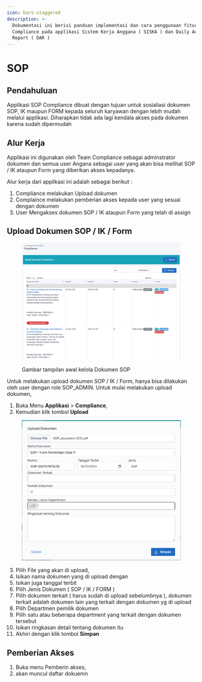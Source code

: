 ```yaml
---
icon: bars-staggered
description: >-
  Dokumentasi ini berisi panduan implementasi dan cara penggunaan fitur SOP
  Compliance pada applikasi Sistem Kerja Anggana ( SISKA ) dan Daily Activity
  Report ( DAR )
---
```


# SOP

## Pendahuluan

Applikasi SOP Compliance dibuat dengan tujuan untuk sosialiasi dokumen SOP, IK maupun FORM kepada seluruh karyawan dengan lebih mudah melalui applikasi. Diharapkan tidak ada lagi kendala akses pada dokumen karena sudah dipermudah



## Alur Kerja

Applikasi ini digunakan oleh Team Compliance sebagai adminstrator dokumen dan semua user Angana sebagai user yang akan bisa melihat SOP / IK ataupun Form yang diberikan akses kepadanya.

Alur kerja dari applikasi ini adalah sebagai berikut :&#x20;

1. Compliance melakukan Upload dokumen
2. Complaince melakukan pemberian akses kepada user yang sesuai dengan dokumen
3. User Mengakses dokumen SOP / IK ataupun Form yang telah di assign

## Upload Dokumen SOP / IK / Form

<figure><img src="../../.gitbook/assets/image (1) (1).png" alt=""><figcaption><p>Gambar tampilan awal kelola Dokumen SOP </p></figcaption></figure>

Untuk melakukan upload dokumen SOP / IK / Form, hanya bisa dilakukan oleh user dengan role SOP\_ADMIN. Untuk mulai melakukan upload dokumen,

1. &#x20;Buka Menu **Applikasi**  > **Compliance**,
2. Kemudian klik tombol **Upload**&#x20;

<figure><img src="../../.gitbook/assets/image (1) (1) (1).png" alt=""><figcaption></figcaption></figure>

3. Pilih File yang akan di upload,&#x20;
4. Isikan nama dokumen yang di upload dengan
5. Isikan juga tanggal terbit
6. Pilih Jenis Dokumen ( SOP / IK / FORM )
7. Pilih dokumen terkait ( harus sudah di upload sebelumbnya ), dokumen terkait adalah dokumen lain yang terkait dengan dokumen yg di upload&#x20;
8. Pilih Departmen pemilik dokumen
9. Pilih satu atau beberapa department yang terkait dengan dokumen tersebut
10. Isikan ringkasan detail tentang dokumen itu
11. Akhiri dengan klik tombol **Simpan**

## Pemberian Akses

1. Buka menu Pemberin akses,
2. akan muncul daftar dokuemn



